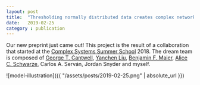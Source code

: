 ```yaml
---
layout: post
title:  "Thresholding normally distributed data creates complex networks"
date:   2019-02-25
category : publication
---
```


Our new preprint just came out! This project is the result of a collaboration that started at the [Complex Systems Summer School](https://www.santafe.edu/engage/learn/schools/sfi-complex-systems-summer-school) 2018.
The dream team is composed of [George T. Cantwell](https://scholar.google.com/citations?user=1CSy_CcAAAAJ&hl=fr&oi=sra), [Yanchen Liu](https://scholar.google.com/citations?user=VFIpxQEAAAAJ&hl=fr&oi=sra), [Benjamin F. Maier](http://benmaier.org/), [Alice C. Schwarze](https://www.maths.ox.ac.uk/people/alice.schwarze), Carlos A. Serván, Jordan Snyder and myself.


![model-illustration]({{ "/assets/posts/2019-02-25.png" | absolute_url }})

